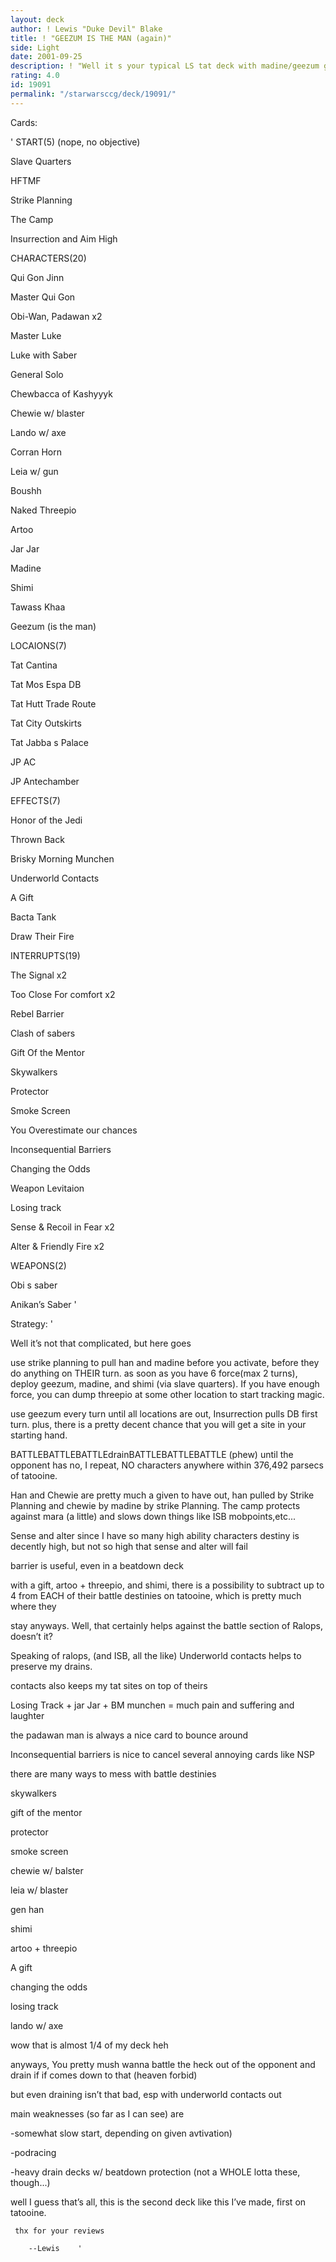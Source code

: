 ```yaml
---
layout: deck
author: ! Lewis "Duke Devil" Blake
title: ! "GEEZUM IS THE MAN (again)"
side: Light
date: 2001-09-25
description: ! "Well it s your typical LS tat deck with madine/geezum going to pull all sites fromthe deck. For those of you who aren t good at math, that equals a lot of activation."
rating: 4.0
id: 19091
permalink: "/starwarsccg/deck/19091/"
---
```

Cards:

'
START(5) (nope, no objective)

Slave Quarters

HFTMF

Strike Planning

The Camp

Insurrection and Aim High


CHARACTERS(20)

Qui Gon Jinn

Master Qui Gon

Obi-Wan, Padawan x2

Master Luke

Luke with Saber

General Solo

Chewbacca of Kashyyyk

Chewie w/ blaster

Lando w/ axe

Corran Horn

Leia w/ gun

Boushh

Naked Threepio

Artoo

Jar Jar

Madine

Shimi

Tawass Khaa

Geezum (is the man)


LOCAIONS(7)

Tat Cantina

Tat Mos Espa DB

Tat Hutt Trade Route

Tat City Outskirts

Tat Jabba s Palace

JP AC

JP Antechamber


EFFECTS(7)

Honor of the Jedi

Thrown Back

Brisky Morning Munchen

Underworld Contacts

A Gift

Bacta Tank

Draw Their Fire


INTERRUPTS(19)

The Signal x2

Too Close For comfort x2

Rebel Barrier

Clash of sabers

Gift Of the Mentor

Skywalkers

Protector

Smoke Screen

You Overestimate our chances

Inconsequential Barriers

Changing the Odds

Weapon Levitaion

Losing track

Sense & Recoil in Fear x2

Alter & Friendly Fire x2


WEAPONS(2)

Obi s saber

Anikan’s Saber  '

Strategy: '

Well it’s not that complicated, but here goes


use strike planning to pull han and madine before you activate, before they do anything on THEIR turn. as soon as you have 6 force(max 2 turns), deploy geezum, madine, and shimi (via slave quarters). If you have enough force, you can dump threepio at some other location to start tracking magic.

 use geezum every turn until all locations are out, Insurrection pulls DB first turn. plus, there is a pretty decent chance that you will get a site in your starting hand.


 BATTLEBATTLEBATTLEdrainBATTLEBATTLEBATTLE (phew) until the opponent has no, I repeat, NO characters anywhere within 376,492 parsecs of tatooine.


Han and Chewie are pretty much a given to have out, han pulled by Strike Planning and chewie by madine by strike Planning. The camp protects against mara (a little) and slows down things like ISB mobpoints,etc...

Sense and alter since I have so many high ability characters destiny is decently high, but not so high that sense and alter will fail


barrier is useful, even in a beatdown deck


with a gift, artoo + threepio, and shimi, there is a possibility to subtract up to 4 from EACH of their battle destinies on tatooine, which is pretty much where they

stay anyways. Well, that certainly helps against the battle section of Ralops, doesn’t it?

Speaking of ralops, (and ISB, all the like) Underworld contacts helps to preserve my drains.

contacts also keeps my tat sites on top of theirs


Losing Track + jar Jar + BM munchen = much pain and suffering and laughter


the padawan man is always a nice card to bounce around


Inconsequential barriers is nice to cancel several annoying cards like NSP


there are many ways to mess with battle destinies

skywalkers

gift of the mentor

protector

smoke screen

chewie w/ balster

leia w/ blaster

gen han

shimi

artoo + threepio

A gift

changing the odds

losing track

lando w/ axe


wow that is almost 1/4 of my deck heh


anyways, You pretty mush wanna battle the heck out of the opponent and drain if if comes down to that (heaven forbid)

but even draining isn’t that bad, esp with underworld contacts out


main weaknesses (so far as I can see) are

-somewhat slow start, depending on given avtivation)

-podracing

-heavy drain decks w/ beatdown protection (not a WHOLE lotta these, though...)



well I guess that’s all, this is the second deck like this I’ve made, first on tatooine.


     thx for your reviews

        --Lewis    '
